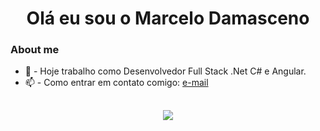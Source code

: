 
<h1 align="center">
  Olá eu sou o Marcelo Damasceno
</h1>

### About me

 - 💼 - Hoje trabalho como Desenvolvedor Full Stack .Net C# e Angular.
 - 📫 - Como entrar em contato comigo: [e-mail](msdamasceno@gmail.com)

##
<p align="center">
  <a href="https://skillicons.dev">
    <img src="https://skillicons.dev/icons?i=cs,dotnet,visualstudio,angular,ts,html,css,vscode,git,github,gitlab" />
  </a>
</p>
